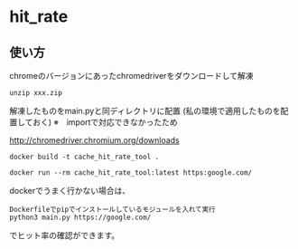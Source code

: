 # hit_rate

## 使い方

chromeのバージョンにあったchromedriverをダウンロードして解凍

```
unzip xxx.zip
```

解凍したものをmain.pyと同ディレクトリに配置
(私の環境で適用したものを配置しておく)
※　importで対応できなかったため

http://chromedriver.chromium.org/downloads


```
docker build -t cache_hit_rate_tool .

docker run --rm cache_hit_rate_tool:latest https:google.com/

```


dockerでうまく行かない場合は、

```
Dockerfileでpipでインストールしているモジュールを入れて実行
python3 main.py https://google.com/
```

でヒット率の確認ができます。

